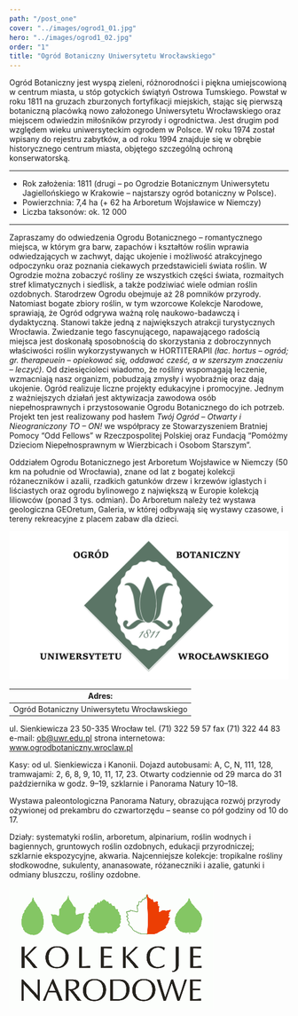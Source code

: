 ```yaml
---
path: "/post_one"
cover: "../images/ogrod1_01.jpg"
hero: "../images/ogrod1_02.jpg"
order: "1"
title: "Ogród Botaniczny Uniwersytetu Wrocławskiego"
---
```


Ogród Botaniczny jest wyspą zieleni, różnorodności i piękna umiejscowioną w centrum miasta, u stóp gotyckich świątyń Ostrowa Tumskiego. Powstał w roku 1811 na gruzach zburzonych fortyfikacji miejskich, stając się pierwszą botaniczną placówką nowo założonego Uniwersytetu Wrocławskiego oraz miejscem odwiedzin miłośników przyrody i ogrodnictwa. Jest drugim pod względem wieku uniwersyteckim ogrodem w Polsce. W roku 1974 został wpisany do rejestru zabytków, a od roku 1994 znajduje się w obrębie historycznego centrum miasta, objętego szczególną ochroną konserwatorską. 

---

- Rok założenia: 1811 (drugi – po Ogrodzie Botanicznym Uniwersytetu Jagiellońskiego w Krakowie – najstarszy ogród botaniczny w Polsce).
- Powierzchnia: 7,4 ha (+ 62 ha Arboretum Wojsławice w Niemczy)
- Liczba taksonów: ok. 12 000 

---

Zapraszamy do odwiedzenia Ogrodu Botanicznego – romantycznego miejsca, w którym gra barw, zapachów i kształtów roślin wprawia odwiedzających w zachwyt, dając ukojenie i możliwość atrakcyjnego odpoczynku oraz poznania ciekawych przedstawicieli świata roślin. W Ogrodzie można zobaczyć rośliny ze wszystkich części świata, rozmaitych stref klimatycznych i siedlisk, a także podziwiać wiele odmian roślin ozdobnych. Starodrzew Ogrodu obejmuje aż 28 pomników przyrody. Natomiast bogate zbiory roślin, w tym wzorcowe Kolekcje Narodowe, sprawiają, że Ogród odgrywa ważną rolę naukowo-badawczą i dydaktyczną. Stanowi także jedną z największych atrakcji turystycznych Wrocławia. Zwiedzanie tego fascynującego, napawającego radością miejsca jest doskonałą sposobnością do skorzystania z dobroczynnych właściwości roślin wykorzystywanych w HORTITERAPII *(łac. hortus – ogród; gr. therapeuein – opiekować się, oddawać cześć, a w szerszym znaczeniu – leczyć)*. Od dziesięcioleci wiadomo, że rośliny wspomagają leczenie, wzmacniają nasz organizm, pobudzają zmysły i wyobraźnię oraz dają ukojenie. Ogród realizuje liczne projekty edukacyjne i promocyjne. Jednym z ważniejszych działań jest aktywizacja zawodowa osób niepełnosprawnych i przystosowanie Ogrodu Botanicznego do ich potrzeb. Projekt ten jest realizowany pod hasłem *Twój Ogród – Otwarty i Nieograniczony TO – ON!* we współpracy ze Stowarzyszeniem Bratniej Pomocy “Odd Fellows” w Rzeczpospolitej Polskiej oraz Fundacją “Pomóżmy Dzieciom Niepełnosprawnym w Wierzbicach i Osobom Starszym”.

Oddziałem Ogrodu Botanicznego jest Arboretum Wojsławice w Niemczy (50 km na południe od Wrocławia), znane od lat z bogatej kolekcji różaneczników i azalii, rzadkich gatunków drzew i krzewów iglastych i liściastych oraz ogrodu bylinowego z największą w Europie kolekcją liliowców (ponad 3 tys. odmian). Do Arboretum należy też wystawa geologiczna GEOretum, Galeria, w której odbywają się wystawy czasowe, i tereny rekreacyjne z placem zabaw dla dzieci.


![Logo Ogrodu](ogrod-logo.png "Logo Title Text 1")


| Adres: |
| --- |
| Ogród Botaniczny Uniwersytetu Wrocławskiego |
ul. Sienkiewicza 23
50-335 Wrocław
tel. (71) 322 59 57
fax (71) 322 44 83
e-mail: ob@uwr.edu.pl
strona internetowa: www.ogrodbotaniczny.wroclaw.pl 

Kasy: od ul. Sienkiewicza i Kanonii.
Dojazd autobusami: A, C, N, 111, 128, tramwajami: 2, 6, 8, 9, 10, 11, 17, 23.
Otwarty codziennie od 29 marca do 31 października w godz. 9–19, szklarnie i Panorama Natury 10–18.

Wystawa paleontologiczna Panorama Natury, obrazująca rozwój przyrody ożywionej od prekambru do czwartorzędu – seanse co pół godziny od 10 do 17.

Działy: systematyki roślin, arboretum, alpinarium, roślin wodnych i bagiennych, gruntowych roślin ozdobnych, edukacji przyrodniczej; szklarnie ekspozycyjne, akwaria. Najcenniejsze kolekcje: tropikalne rośliny słodkowodne, sukulenty, ananasowate, różaneczniki i azalie, gatunki i odmiany bluszczu, rośliny ozdobne.



![Logo Kolekcji](kolekcje-logo.png "Logo Title Text 1")
